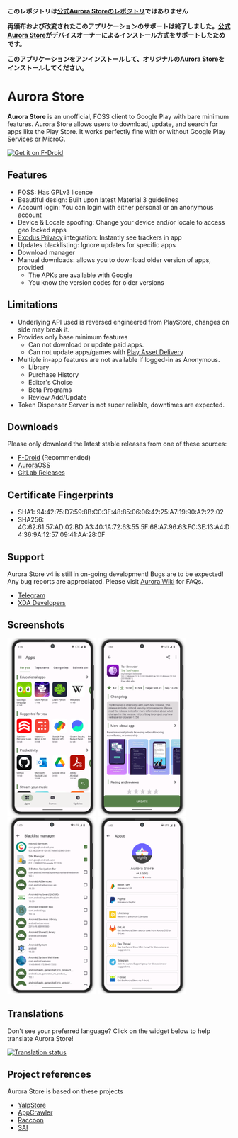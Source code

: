 **このレポジトリは[公式Aurora Storeのレポジトリ](https://gitlab.com/AuroraOSS/AuroraStore)ではありません**

**再頒布および改変されたこのアプリケーションのサポートは終了しました。[公式Aurora Store](https://gitlab.com/AuroraOSS/AuroraStore)がデバイスオーナーによるインストール方式をサポートしたためです。**

**このアプリケーションをアンインストールして、オリジナルの[Aurora Store](https://gitlab.com/AuroraOSS/AuroraStore/-/releases)をインストールしてください。**

# Aurora Store

**Aurora Store** is an unofficial, FOSS client to Google Play with bare minimum features. Aurora Store
allows users to download, update, and search for apps like the Play Store. It works perfectly fine
with or without Google Play Services or MicroG.

[<img src="https://f-droid.org/badge/get-it-on.png" alt="Get it on F-Droid" height="60">](https://f-droid.org/en/packages/com.aurora.store/)

## Features

- FOSS: Has GPLv3 licence
- Beautiful design: Built upon latest Material 3 guidelines
- Account login: You can login with either personal or an anonymous account
- Device & Locale spoofing: Change your device and/or locale to access geo locked apps
- [Exodus Privacy](https://exodus-privacy.eu.org/) integration: Instantly see trackers in app
- Updates blacklisting: Ignore updates for specific apps
- Download manager
- Manual downloads: allows you to download older version of apps, provided
  - The APKs are available with Google
  - You know the version codes for older versions 

## Limitations

- Underlying API used is reversed engineered from PlayStore, changes on side may break it.
- Provides only base minimum features
  - Can not download or update paid apps.
  - Can not update apps/games with [Play Asset Delivery](https://developer.android.com/guide/playcore/asset-delivery)
- Multiple in-app features are not available if logged-in as Anonymous.
  - Library
  - Purchase History
  - Editor's Choise
  - Beta Programs
  - Review Add/Update
- Token Dispenser Server is not super reliable, downtimes are expected.  

## Downloads

Please only download the latest stable releases from one of these sources:

- [F-Droid](https://f-droid.org/en/packages/com.aurora.store/) (Recommended)
- [AuroraOSS](https://auroraoss.com/AuroraStore/)
- [GitLab Releases](https://gitlab.com/AuroraOSS/AuroraStore/-/releases)

## Certificate Fingerprints

- SHA1: 94:42:75:D7:59:8B:C0:3E:48:85:06:06:42:25:A7:19:90:A2:22:02
- SHA256: 4C:62:61:57:AD:02:BD:A3:40:1A:72:63:55:5F:68:A7:96:63:FC:3E:13:A4:D4:36:9A:12:57:09:41:AA:28:0F

## Support

Aurora Store v4 is still in on-going development! Bugs are to be expected! Any bug reports are appreciated.
Please visit [Aurora Wiki](https://gitlab.com/AuroraOSS/AuroraStore/-/wikis/home) for FAQs.

- [Telegram](https://t.me/AuroraSupport)
- [XDA Developers](https://forum.xda-developers.com/t/app-5-0-aurora-store-open-source-google-play-client.3739733/)

## Screenshots

<img src="fastlane/metadata/android/en-US/images/phoneScreenshots/screenshot-01.png" height="400">
<img src="fastlane/metadata/android/en-US/images/phoneScreenshots/screenshot-03.png" height="400">
<img src="fastlane/metadata/android/en-US/images/phoneScreenshots/screenshot-07.png" height="400">
<img src="fastlane/metadata/android/en-US/images/phoneScreenshots/screenshot-08.png" height="400">

## Translations

Don't see your preferred language? Click on the widget below to help translate Aurora Store!

<a href="https://hosted.weblate.org/engage/aurora-store/">
  <img src="https://hosted.weblate.org/widgets/aurora-store/-/287x66-grey.png" alt="Translation status" />
</a>

## Project references

Aurora Store is based on these projects

- [YalpStore](https://github.com/yeriomin/YalpStore)
- [AppCrawler](https://github.com/Akdeniz/google-play-crawler)
- [Raccoon](https://github.com/onyxbits/raccoon4)
- [SAI](https://github.com/Aefyr/SAI)
